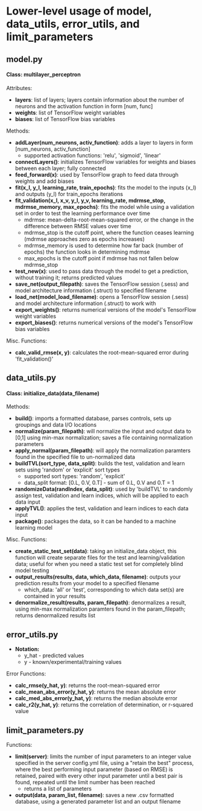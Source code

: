 # Lower-level usage of model, data_utils, error_utils, and limit_parameters

## model.py
#### Class: multilayer_perceptron
Attributes:
- **layers**: list of layers; layers contain information about the number of neurons and the activation function in form [num, func]
- **weights**: list of TensorFlow weight variables
- **biases**: list of TensorFlow bias variables

Methods:
- **addLayer(num_neurons, activ_function)**: adds a layer to layers in form [num_neurons, activ_function]
  - supported activation functions: 'relu', 'sigmoid', 'linear'
- **connectLayers()**: initializes TensorFlow variables for weights and biases between each layer; fully connected
- **feed_forward(x)**: used by TensorFlow graph to feed data through weights and add biases
- **fit(x_l, y_l, learning_rate, train_epochs)**: fits the model to the inputs (x_l) and outputs (y_l) for train_epochs iterations
- **fit_validation(x_l, x_v, y_l, y_v, learning_rate, mdrmse_stop, mdrmse_memory, max_epochs)**: fits the model while using a validation set in order to test the learning performance over time
  - mdrmse: mean-delta-root-mean-squared error, or the change in the difference between RMSE values over time
  - mdrmse_stop is the cutoff point, where the function ceases learning (mdrmse approaches zero as epochs increases)
  - mdrmse_memory is used to determine how far back (number of epochs) the function looks in determining mdrmse
  - max_epochs is the cutoff point if mdrmse has not fallen below mdrmse_stop
- **test_new(x)**: used to pass data through the model to get a prediction, without training it; returns predicted values
- **save_net(output_filepath)**: saves the TensorFlow session (.sess) and model architecture information (.struct) to specified filename
- **load_net(model_load_filename)**: opens a TensorFlow session (.sess) and model architecture information (.struct) to work with
- **export_weights()**: returns numerical versions of the model's TensorFlow weight variables
- **export_biases()**: returns numerical versions of the model's TensorFlow bias variables

Misc. Functions:
- **calc_valid_rmse(x, y)**: calculates the root-mean-squared error during 'fit_validation()'

## data_utils.py
#### Class: initialize_data(data_filename)
Methods:
- **build()**: imports a formatted database, parses controls, sets up groupings and data I/O locations
- **normalize(param_filepath)**: will normalize the input and output data to [0,1] using min-max normalization; saves a file containing normalization parameters
- **apply_normal(param_filepath)**: will apply the normalization paramters found in the specified file to un-normalized data
- **buildTVL(sort_type, data_split)**: builds the test, validation and learn sets using 'random' or 'explicit' sort types
  - supported sort types: 'random', 'explicit'
  - data_split format: [0.L, 0.V, 0.T] - sum of 0.L, 0.V and 0.T = 1
- **randomizeData(randIndex, data_split)**: used by 'buildTVL' to randomly assign test, validation and learn indices, which will be applied to each data input
- **applyTVL()**: applies the test, validation and learn indices to each data input
- **package()**: packages the data, so it can be handed to a machine learning model

Misc. Functions:
- **create_static_test_set(data)**: taking an initialize_data object, this function will create separate files for the test and learning/validation data; useful for when you need a static test set for completely blind model testing
- **output_results(results, data, which_data, filename)**: outputs your prediction results from your model to a specified filename
  - which_data: 'all' or 'test', corresponding to which data set(s) are contained in your results
- **denormalize_result(results, param_filepath)**: denormalizes a result, using min-max normalization paramters found in the param_filepath; returns denormalized results list

## error_utils.py
- **Notation:**
  - y_hat - predicted values
  - y - known/experimental/training values
  
Error Functions:
- **calc_rmse(y_hat, y)**: returns the root-mean-squared error
- **calc_mean_abs_error(y_hat, y)**: returns the mean absolute error
- **calc_med_abs_error(y_hat, y)**: returns the median absolute error
- **calc_r2(y_hat, y)**: returns the correlation of determination, or r-squared value

## limit_parameters.py
Functions:
- **limit(server)**: limits the number of input parameters to an integer value specified in the server config.yml file, using a "retain the best" process, where the best performing input parameter (based on RMSE) is retained, paired with every other input parameter until a best pair is found, repeated until the limit number has been reached
  - returns a list of parameters
- **output(data, param_list, filename)**: saves a new .csv formatted database, using a generated parameter list and an output filename
